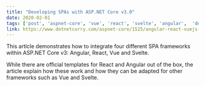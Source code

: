 ```yaml
---
title: "Developing SPAs with ASP.NET Core v3.0"
date: 2020-02-01
tags: ['post', 'aspnet-core', 'vue', 'react', 'svelte', 'angular',  'dotnetcurry']
link: https://www.dotnetcurry.com/aspnet-core/1525/angular-react-vuejs-svelte-spa-aspnet-core-3
---
```


This article demonstrates how to integrate four different SPA frameworks within ASP.NET Core v3: Angular, React, Vue and Svelte.

While there are official templates for React and Angular out of the box, the article explain how these work and how they can be adapted for other frameworks such as Vue and Svelte.